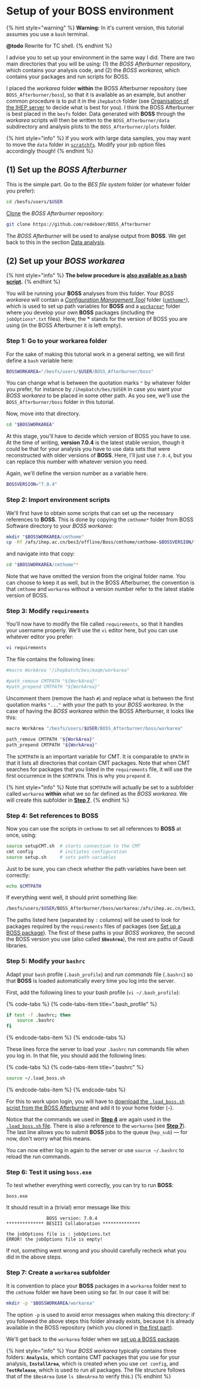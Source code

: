 # Setup of your BOSS environment

{% hint style="warning" %}
**Warning:** In it's current version, this tutorial assumes you use a `bash` terminal.

**@todo** Rewrite for TC shell.
{% endhint %}

I advise you to set up your environment in the same way I did. There are two main directories that you will be using: \(1\) the _BOSS Afterburner_ repository, which contains your analysis code, and \(2\) the _BOSS workarea_, which contains your packages and run scripts for BOSS.

I placed the _workarea_ folder **within** the BOSS Afterburner repository \(see `BOSS_Afterburner/boss`\), so that it is available as an example, but another common procedure is to put it in the `ihepbatch` folder \(see [Organisation of the IHEP server](ihep-server.md) to decide what is best for you\). I think the BOSS Afterburner is best placed in the `besfs` folder. Data generated with **BOSS** through the _workarea_ scripts will then be written to the `BOSS_Afterburner/data` subdirectory and analysis plots to the `BOSS_Afterburner/plots` folder.

{% hint style="info" %}
If you work with large data samples, you may want to move the `data` folder in [`scratchfs`](ihep-server.md). Modify your job option files accordingly though!
{% endhint %}

## \(1\) Set up the _BOSS Afterburner_

This is the simple part. Go to the _BES file system_ folder \(or whatever folder you prefer\):

```bash
cd /besfs/users/$USER
```

[Clone](https://help.github.com/articles/cloning-a-repository/) the _BOSS Afterburner_ repository:

```bash
git clone https://github.com/redeboer/BOSS_Afterburner
```

The _BOSS Afterburner_ will be used to analyse output from **BOSS**. We get back to this in the section [Data analysis](data-analysis.md).

## \(2\) Set up your _BOSS workarea_

{% hint style="info" %}
**The below procedure is** [**also available as a bash script**](https://github.com/redeboer/BOSS_Afterburner/blob/master/boss/setup_boss.sh)**.**
{% endhint %}

You will be running your **BOSS** analyses from this folder. Your _BOSS workarea_ will contain a [_Configuration Management Tool_](intro.md#configuration-management-tool-cmt) folder \([`cmthome*`](https://github.com/redeboer/BOSS_Afterburner/tree/master/boss/cmthome)\), which is used to set up path variables for **BOSS** and a [`workarea*`](https://github.com/redeboer/BOSS_Afterburner/tree/master/boss/workarea) folder where you develop your own **BOSS** packages \(including the `jobOptions*.txt` files\). Here, the \* stands for the version of BOSS you are using \(in the BOSS Afterburner it is left empty\).

### **Step 1:** Go to your workarea folder

For the sake of making this tutorial work in a general setting, we will first define a `bash` variable here:

```bash
BOSSWORKAREA="/besfs/users/$USER/BOSS_Afterburner/boss"
```

You can change what is between the quotation marks `"` by whatever folder you prefer, for instance by `/ihepbatch/bes/$USER` in case you want your _BOSS workarea_ to be placed in some other path. As you see, we'll use the `BOSS_Afterburner/boss` folder in this tutorial.

Now, move into that directory.

```bash
cd "$BOSSWORKAREA"
```

At this stage, you'll have to decide which version of BOSS you have to use. At the time of writing, **version 7.0.4** is the latest stable version, though it could be that for your analysis you have to use data sets that were reconstructed with older versions of **BOSS**. Here, I'll just use `7.0.4`, but you can replace this number with whatever version you need.

Again, we'll define the version number as a variable here.

```bash
BOSSVERSION="7.0.4"
```

### **Step 2: Import environment scripts**

We'll first have to obtain some scripts that can set up the necessary references to **BOSS**. This is done by copying the `cmthome*` folder from BOSS Software directory to your _BOSS workarea_:

```bash
mkdir "$BOSSWORKAREA/cmthome"
cp -Rf /afs/ihep.ac.cn/bes3/offline/Boss/cmthome/cmthome-$BOSSVERSION/* "$BOSSWORKAREA/cmthome"
```

and navigate into that copy:

```bash
cd "$BOSSWORKAREA/cmthome"*
```

Note that we have omitted the version from the original folder name. You can choose to keep it as well, but in the BOSS Afterburner, the convention is that `cmthome` and `workarea` without a version number refer to the latest stable version of BOSS.

### **Step 3: Modify `requirements`**

You'll now have to modify the file called `requirements`, so that it handles your username properly. We'll use the `vi` editor here, but you can use whatever editor you prefer:

```bash
vi requirements
```

The file contains the following lines:

```bash
#macro WorkArea "/ihepbatch/bes/maqm/workarea"

#path_remove CMTPATH "${WorkArea}"
#path_prepend CMTPATH "${WorkArea}"
```

Uncomment them \(remove the hash `#`\) and replace what is between the first quotation marks `"..."` with your the path to your _BOSS workarea_. In the case of having the _BOSS workarea_ within the BOSS Afterburner, it looks like this:

```bash
macro WorkArea "/besfs/users/$USER/BOSS_Afterburner/boss/workarea"

path_remove CMTPATH "${WorkArea}"
path_prepend CMTPATH "${WorkArea}"
```

The `$CMTPATH` is an important variable for CMT. It is comparable to `$PATH` in that it lists all directories that contain CMT packages. Note that when CMT searches for packages that you listed in the `requirements` file, it will use the first occurrence in the `$CMTPATH`.  This is why you `prepend` it.

{% hint style="info" %}
Note that `$CMTPATH` will actually be set to a subfolder called `workarea` **within** what we so far defined as the _BOSS workarea_. We will create this subfolder in [**Step 7**](setup.md#step-7-create-a-workarea-subfolder).
{% endhint %}

### **Step 4: Set references to BOSS**

Now you can use the scripts in `cmthome` to set all references to **BOSS** at once, using:

```bash
source setupCMT.sh  # starts connection to the CMT
cmt config          # initiates configuration
source setup.sh     # sets path variables
```

Just to be sure, you can check whether the path variables have been set correctly:

```bash
echo $CMTPATH
```

If everything went well, it should print something like:

```bash
/besfs/users/$USER/BOSS_Afterburner/boss/workarea:/afs/ihep.ac.cn/bes3/offline/Boss/7.0.4:/afs/ihep.ac.cn/bes3/offline/ExternalLib/SLC6/ExternalLib/gaudi/GAUDI_v23r9:/afs/ihep.ac.cn/bes3/offline/ExternalLib/SLC6/ExternalLib/LCGCMT/LCGCMT_65a
```

The paths listed here \(separated by `:` columns\) will be used to look for packages required by the `requirements` files of packages \(see [Set up a BOSS package](setup-package.md)\). The first of these paths is your _BOSS workarea_, the second the BOSS version you use \(also called **`$BesArea`**\), the rest are paths of Gaudi libraries.

### **Step 5: Modify your `bashrc`**

Adapt your `bash` profile \(`.bash_profile`\) and _run commands_ file \(`.bashrc`\) so that **BOSS** is loaded automatically every time you log into the server.

First, add the following lines to your bash profile \(`vi ~/.bash_profile`\):

{% code-tabs %}
{% code-tabs-item title=".bash\_profile" %}
```bash
if test -f .bashrc; then
    source .bashrc
fi
```
{% endcode-tabs-item %}
{% endcode-tabs %}

These lines force the server to load your `.bashrc` run commands file when you log in. In that file, you should add the following lines:

{% code-tabs %}
{% code-tabs-item title=".bashrc" %}
```bash
source ~/.load_boss.sh
```
{% endcode-tabs-item %}
{% endcode-tabs %}

For this to work upon login, you will have to [download the `.load_boss.sh` script from the BOSS Afterburner](https://github.com/redeboer/BOSS_Afterburner/blob/master/boss/.load_boss.sh) and add it to your home folder \(`~`\).

Notice that the commands we used in [**Step 4**](setup.md#step-4-set-references-to-boss) are again used  in the [`.load_boss.sh` file](https://github.com/redeboer/BOSS_Afterburner/blob/master/boss/.load_boss.sh). There is also a reference to the `workarea` \(see [**Step 7**](setup.md#step-7-create-a-workarea-subfolder)\). The last line allows you to submit **BOSS** jobs to the queue \(`hep_sub`\) — for now, don't worry what this means.

You can now either log in again to the server or use `source ~/.bashrc` to reload the run commands.

### **Step 6: Test it using `boss.exe`**

To test whether everything went correctly, you can try to run **BOSS**:

```text
boss.exe
```

It should result in a \(trivial\) error message like this:

```text
               BOSS version: 7.0.4
************** BESIII Collaboration **************

the jobOptions file is : jobOptions.txt
ERROR! the jobOptions file is empty!
```

If not, something went wrong and you should carefully recheck what you did in the above steps.

### **Step 7: Create a `workarea` subfolder**

It is convention to place your **BOSS** packages in a `workarea` folder next to the `cmthome` folder we have been using so far. In our case it will be:

```bash
mkdir -p "$BOSSWORKAREA/workarea"
```

The option `-p` is used to avoid error messages when making this directory: if you followed the above steps this folder already exists, because it is already available in the BOSS repository \(which you cloned in [the first part](setup.md#1-set-up-the-boss-afterburner)\).

We'll get back to the `workarea` folder when we [set up a BOSS package](setup-package.md).

{% hint style="info" %}
Your _BOSS workarea_ typically contains three folders: **`Analysis`**, which contains CMT packages that you use for your analysis, **`InstallArea`**, which is created when you use `cmt config`, and **`TestRelease`**, which is used to run all packages. The file structure follows that of the `$BesArea` \(use `ls $BesArea` to verify this.\)
{% endhint %}

